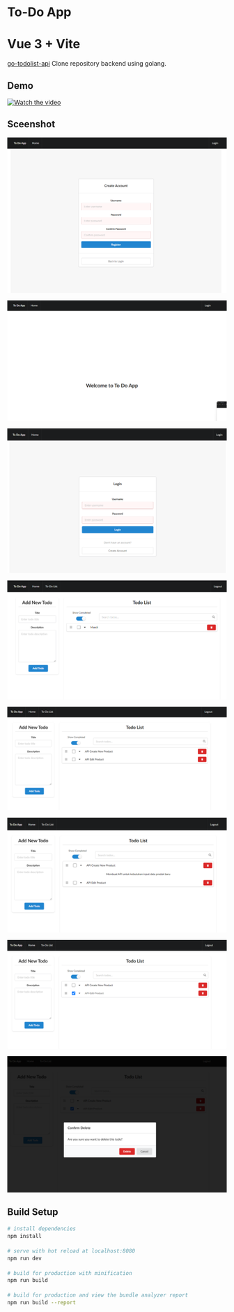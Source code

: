 # To-Do App
# Vue 3 + Vite

[go-todolist-api](https://github.com/adipras/go-todolist-api) Clone repository backend using golang.


## Demo

[![Watch the video](https://img.youtube.com/vi/3UwxQJB6OP4/maxresdefault.jpg)](https://www.youtube.com/watch?v=3UwxQJB6OP4)


## Sceenshot

![Screenshot](./src/assets/image8.png)

![Screenshot](./src/assets/image1.png)

![Screenshot](./src/assets/image2.png)

![Screenshot](./src/assets/image3.png)

![Screenshot](./src/assets/image4.png)

![Screenshot](./src/assets/image5.png)

![Screenshot](./src/assets/image6.png)

![Screenshot](./src/assets/image7.png)


## Build Setup

``` bash
# install dependencies
npm install

# serve with hot reload at localhost:8080
npm run dev

# build for production with minification
npm run build

# build for production and view the bundle analyzer report
npm run build --report
```
